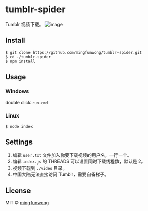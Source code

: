 # tumblr-spider

Tumblr 视频下载。
![image](https://github.com/mingfunwong/tumblr-spider/raw/master/demo.jpg)

## Install

```
$ git clone https://github.com/mingfunwong/tumblr-spider.git
$ cd ./tumblr-spider
$ npm install
```

## Usage

### Windows

double click `run.cmd`

### Linux

`$ node index`

## Settings

1. 编辑 `user.txt` 文件加入你要下载视频的用户名，一行一个。
2. 编辑 `index.js` 的 THREADS 可以设置同时下载线程数，默认是 2。
3. 视频下载到 `./video` 目录。
4. 中国大陆无法直接访问 Tumblr，需要自备梯子。

## License

MIT © [mingfunwong](http://github.com/mingfunwong)
